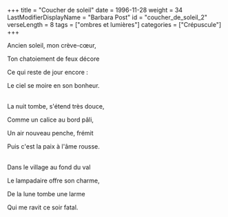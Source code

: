 +++
title = "Coucher de soleil"
date = 1996-11-28
weight = 34
LastModifierDisplayName = "Barbara Post"
id = "coucher_de_soleil_2"
verseLength = 8
tags = ["ombres et lumières"]
categories = ["Crépuscule"]
+++

Ancien soleil, mon crève-cœur,

Ton chatoiement de feux décore

Ce qui reste de jour encore :

Le ciel se moire en son bonheur.

 \
La nuit tombe, s'étend très douce,

Comme un calice au bord pâli,

Un air nouveau penche, frémit

Puis c'est la paix à l'âme rousse.

 \
Dans le village au fond du val

Le lampadaire offre son charme,

De la lune tombe une larme

Qui me ravit ce soir fatal.
